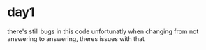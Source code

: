 # day1
there's still bugs in this code unfortunatly
when changing from not answering to answering, theres issues with that 
